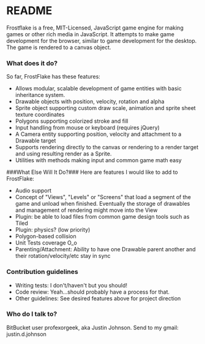 # README #
Frostflake is a free, MIT-Licensed, JavaScript game engine for making games or other rich media in JavaScript. It attempts to make game development for the browser, similar to game development for the desktop. The game is rendered to a canvas object.

### What does it do? ###
So far, FrostFlake has these features:
* Allows modular, scalable development of game entities with basic inheritance system.
* Drawable objects with position, velocity, rotation and alpha
* Sprite object supporting custom draw scale, animation and sprite sheet texture coordinates
* Polygons supporting colorized stroke and fill
* Input handling from mouse or keyboard (requires jQuery)
* A Camera entity supporting position, velocity and attachment to a Drawable target
* Supports rendering directly to the canvas or rendering to a render target and using resulting render as a Sprite.
* Utilities with methods making input and common game math easy

###What Else Will It Do?###
Here are features I would like to add to FrostFlake:
* Audio support
* Concept of "Views", "Levels" or "Screens" that load a segment of the game and unload when finished. Eventually the storage of drawables and management of rendering might move into the View
* Plugin: be able to load files from common game design tools such as Tiled
* Plugin: physics? (low priority)
* Polygon-based collision
* Unit Tests coverage O_o
* Parenting/Attachment: Ability to have one Drawable parent another and their rotation/velocity/etc stay in sync

### Contribution guidelines ###
* Writing tests: I don't/haven't but you should!
* Code review: Yeah...should probably have a process for that.
* Other guidelines: See desired features above for project direction

### Who do I talk to? ###
BitBucket user profexorgeek, aka Justin Johnson. Send to my gmail: justin.d.johnson